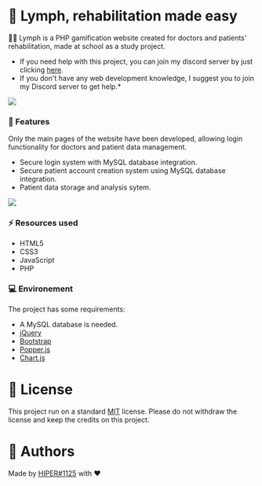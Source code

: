 

# 💮 Lymph, rehabilitation made easy

 👨‍⚕️ Lymph is a PHP gamification website created for doctors and patients' rehabilitation, made at school as a study project.

- If you need help with this project, you can join my discord server by just clicking [here](https://discord.gg/hKFFG2JD9M).
- If you don't have any web development knowledge, I suggest you to join my Discord server to get help.*

[![](https://media.discordapp.net/attachments/428214132613971979/1012513734750650378/LaunchLymph.png)](https://hiper1125.github.io/Lymph/)

### 🏥 Features

Only the main pages of the website have been developed, allowing login functionality for doctors and patient data management. 

- Secure login system with MySQL database integration.
- Secure patient account creation system using MySQL database integration.
- Patient data storage and analysis sytem.

![](https://media.discordapp.net/attachments/428214132613971979/1012514849630203925/Lymph_Home.png?width=1179&height=663)

### ⚡ Resources used
- HTML5
- CSS3
- JavaScript
- PHP 

### 💻 Environement

The project has some requirements:

- A MySQL database is needed. 
-   [jQuery](https://jquery.com/) 
- [Bootstrap](https://getbootstrap.com/)
- [Popper.js](https://popper.js.org/) 
- [Chart.js](https://www.chartjs.org/)

# 📑 License
This project run on a standard [MIT](https://github.com/Hiper1125/lymph/blob/main/LICENSE) license.
Please do not withdraw the license and keep the credits on this project.

# 👤 Authors
Made by [HIPER#1125](https://github.com/Hiper1125) with ❤️
